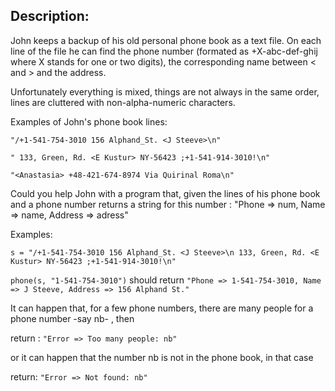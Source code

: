 ## Description:
John keeps a backup of his old personal phone book as a text file. On each line of the file he can find the phone number (formated as +X-abc-def-ghij where X stands for one or two digits), the corresponding name between < and > and the address.

Unfortunately everything is mixed, things are not always in the same order, lines are cluttered with non-alpha-numeric characters.

Examples of John's phone book lines:

```
"/+1-541-754-3010 156 Alphand_St. <J Steeve>\n"

" 133, Green, Rd. <E Kustur> NY-56423 ;+1-541-914-3010!\n"

"<Anastasia> +48-421-674-8974 Via Quirinal Roma\n"
```

Could you help John with a program that, given the lines of his phone book and a phone number returns a string for this number : "Phone => num, Name => name, Address => adress"

Examples:

```
s = "/+1-541-754-3010 156 Alphand_St. <J Steeve>\n 133, Green, Rd. <E Kustur> NY-56423 ;+1-541-914-3010!\n"
```

`phone(s, "1-541-754-3010")` should return `"Phone => 1-541-754-3010, Name => J Steeve, Address => 156 Alphand St."`

It can happen that, for a few phone numbers, there are many people for a phone number -say nb- , then

return : `"Error => Too many people: nb"`

or it can happen that the number nb is not in the phone book, in that case

return: `"Error => Not found: nb"`
